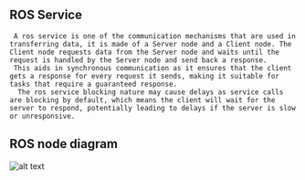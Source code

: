 ## ROS Service
     A ros service is one of the communication mechanisms that are used in transferring data, it is made of a Server node and a Client node. The Client node requests data from the Server node and waits until the request is handled by the Server node and send back a response.
     This aids in synchronous communication as it ensures that the client gets a response for every request it sends, making it suitable for tasks that require a guaranteed response.
      The ros service blocking nature may cause delays as service calls are blocking by default, which means the client will wait for the server to respond, potentially leading to delays if the server is slow or unresponsive.



## ROS node diagram
![alt text](<Untitled Diagram.jpg>)
